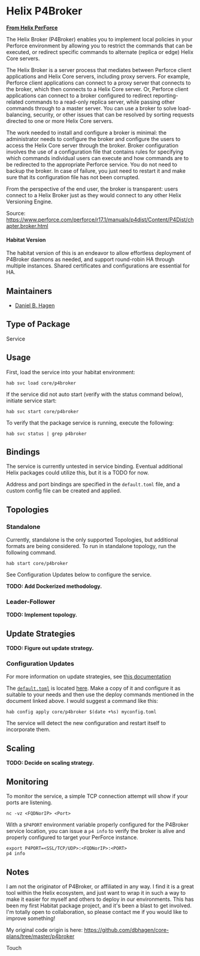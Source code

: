 # Helix P4Broker

[**From Helix PerForce**](https://www.perforce.com/perforce/r17.1/manuals/p4dist/Content/P4Dist/)

The Helix Broker (P4Broker) enables you to implement local policies in your Perforce environment by allowing you to restrict the commands that can be executed, or redirect specific commands to alternate (replica or edge) Helix Core servers.

The Helix Broker is a server process that mediates between Perforce client applications and Helix Core servers, including proxy servers. For example, Perforce client applications can connect to a proxy server that connects to the broker, which then connects to a Helix Core server. Or, Perforce client applications can connect to a broker configured to redirect reporting-related commands to a read-only replica server, while passing other commands through to a master server. You can use a broker to solve load-balancing, security, or other issues that can be resolved by sorting requests directed to one or more Helix Core servers.

The work needed to install and configure a broker is minimal: the administrator needs to configure the broker and configure the users to access the Helix Core server through the broker. Broker configuration involves the use of a configuration file that contains rules for specifying which commands individual users can execute and how commands are to be redirected to the appropriate Perforce service. You do not need to backup the broker. In case of failure, you just need to restart it and make sure that its configuration file has not been corrupted.

From the perspective of the end user, the broker is transparent: users connect to a Helix Broker just as they would connect to any other Helix Versioning Engine.

Source: https://www.perforce.com/perforce/r17.1/manuals/p4dist/Content/P4Dist/chapter.broker.html

#### Habitat Version
The habitat version of this is an endeavor to allow effortless deployment of P4Broker daemons as needed, and support round-robin HA through multiple instances. Shared certificates and configurations are essential for HA.

## Maintainers

* [Daniel B. Hagen](https://github.com/dbhagen)

## Type of Package

Service

## Usage

First, load the service into your habitat environment:
```
hab svc load core/p4broker
```

If the service did not auto start (verify with the status command below), initiate service start:
```
hab svc start core/p4broker
```

To verify that the package service is running, execute the following:
```
hab svc status | grep p4broker
```

## Bindings

The service is currently untested in service binding. Eventual additional Helix packages could utilize this, but it is a TODO for now.

Address and port bindings are specified in the `default.toml` file, and a custom config file can be created and applied.

## Topologies

### Standalone

Currently, standalone is the only supported Topologies, but additional formats are being considered. To run in standalone topology, run the following command.
```
hab start core/p4broker
```
See Configuration Updates below to configure the service.

**TODO: Add Dockerized methodology.**

### Leader-Follower

**TODO: Implement topology.**

## Update Strategies

**TODO: Figure out update strategy.**

### Configuration Updates

For more information on update strategies, see [this documentation](https://www.habitat.sh/docs/using-habitat/#update-strategy)

The [`default.toml`](https://github.com/dbhagen/core-plans/blob/master/p4broker/default.toml) is located [here](https://github.com/dbhagen/core-plans/blob/master/p4broker/default.toml). Make a copy of it and configure it as suitable to your needs and then use the deploy commands mentioned in the document linked above. I would suggest a command like this:
```
hab config apply core/p4broker $(date +%s) myconfig.toml
```

The service will detect the new configuration and restart itself to incorporate them.

## Scaling

**TODO: Decide on scaling strategy.**

## Monitoring

To monitor the service, a simple TCP connection attempt will show if your ports are listening.

```
nc -vz <FQDNorIP> <Port>
```

With a `$P4PORT` environment variable properly configured for the P4Broker service location, you can issue a `p4 info` to verify the broker is alive and properly configured to target your PerForce instance.

```
export P4PORT=<SSL/TCP/UDP>:<FQDNorIP>:<PORT>
p4 info
```

## Notes

I am not the originator of P4Broker, or affiliated in any way. I find it is a great tool within the Helix ecosystem, and just want to wrap it in such a way to make it easier for myself and others to deploy in our environments. This has been my first Habitat package project, and it's been a blast to get involved. I'm totally open to collaboration, so please contact me if you would like to improve something!

My original code origin is here: https://github.com/dbhagen/core-plans/tree/master/p4broker

Touch
